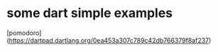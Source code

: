 # some dart simple examples
[pomodoro] (https://dartpad.dartlang.org/0ea453a307c789c42db766379f8af237)

